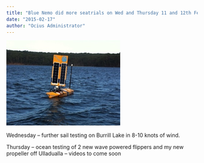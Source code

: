 ```yaml
---
title: "Blue Nemo did more seatrials on Wed and Thursday 11 and 12th Feb 2014"
date: "2015-02-17"
author: "Ocius Administrator"
---
```


![IMG_1530](./IMG_1530.jpg)

Wednesday – further sail testing on Burrill Lake in 8-10 knots of wind.

Thursday – ocean testing of 2 new wave powered flippers and my new propeller off Ulladualla – videos to come soon
